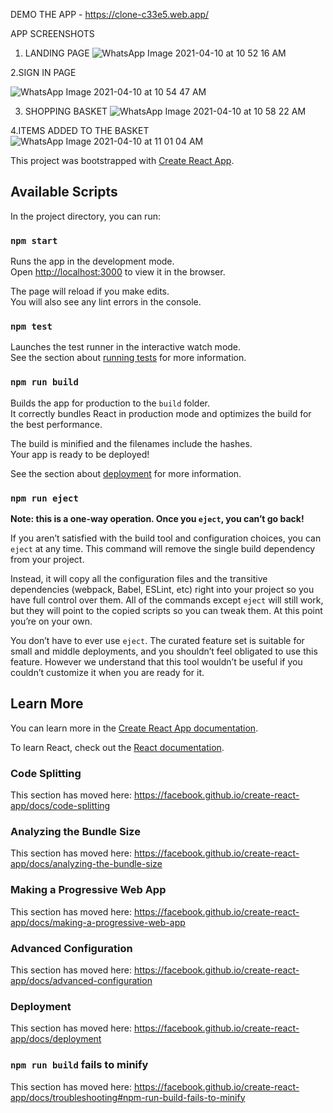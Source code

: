 DEMO THE APP - https://clone-c33e5.web.app/

APP SCREENSHOTS

1. LANDING PAGE
![WhatsApp Image 2021-04-10 at 10 52 16 AM](https://user-images.githubusercontent.com/72748396/114259352-f95dc080-99ea-11eb-9e3e-fab3ed00953e.jpeg)

2.SIGN IN PAGE

  ![WhatsApp Image 2021-04-10 at 10 54 47 AM](https://user-images.githubusercontent.com/72748396/114259417-65402900-99eb-11eb-9c33-a1abf0c5d530.jpeg)
  
3. SHOPPING BASKET
  ![WhatsApp Image 2021-04-10 at 10 58 22 AM](https://user-images.githubusercontent.com/72748396/114259474-c9fb8380-99eb-11eb-9b45-f722936a85fc.jpeg)
  
 4.ITEMS ADDED TO THE BASKET
    ![WhatsApp Image 2021-04-10 at 11 01 04 AM](https://user-images.githubusercontent.com/72748396/114259531-2ced1a80-99ec-11eb-97d0-f3f20112857d.jpeg)




 


This project was bootstrapped with [Create React App](https://github.com/facebook/create-react-app).

## Available Scripts

In the project directory, you can run:

### `npm start`

Runs the app in the development mode.<br />
Open [http://localhost:3000](http://localhost:3000) to view it in the browser.

The page will reload if you make edits.<br />
You will also see any lint errors in the console.

### `npm test`

Launches the test runner in the interactive watch mode.<br />
See the section about [running tests](https://facebook.github.io/create-react-app/docs/running-tests) for more information.

### `npm run build`

Builds the app for production to the `build` folder.<br />
It correctly bundles React in production mode and optimizes the build for the best performance.

The build is minified and the filenames include the hashes.<br />
Your app is ready to be deployed!

See the section about [deployment](https://facebook.github.io/create-react-app/docs/deployment) for more information.

### `npm run eject`

**Note: this is a one-way operation. Once you `eject`, you can’t go back!**

If you aren’t satisfied with the build tool and configuration choices, you can `eject` at any time. This command will remove the single build dependency from your project.



Instead, it will copy all the configuration files and the transitive dependencies (webpack, Babel, ESLint, etc) right into your project so you have full control over them. All of the commands except `eject` will still work, but they will point to the copied scripts so you can tweak them. At this point you’re on your own.

You don’t have to ever use `eject`. The curated feature set is suitable for small and middle deployments, and you shouldn’t feel obligated to use this feature. However we understand that this tool wouldn’t be useful if you couldn’t customize it when you are ready for it.

## Learn More

You can learn more in the [Create React App documentation](https://facebook.github.io/create-react-app/docs/getting-started).

To learn React, check out the [React documentation](https://reactjs.org/).

### Code Splitting

This section has moved here: https://facebook.github.io/create-react-app/docs/code-splitting

### Analyzing the Bundle Size

This section has moved here: https://facebook.github.io/create-react-app/docs/analyzing-the-bundle-size

### Making a Progressive Web App

This section has moved here: https://facebook.github.io/create-react-app/docs/making-a-progressive-web-app

### Advanced Configuration

This section has moved here: https://facebook.github.io/create-react-app/docs/advanced-configuration

### Deployment

This section has moved here: https://facebook.github.io/create-react-app/docs/deployment

### `npm run build` fails to minify

This section has moved here: https://facebook.github.io/create-react-app/docs/troubleshooting#npm-run-build-fails-to-minify
